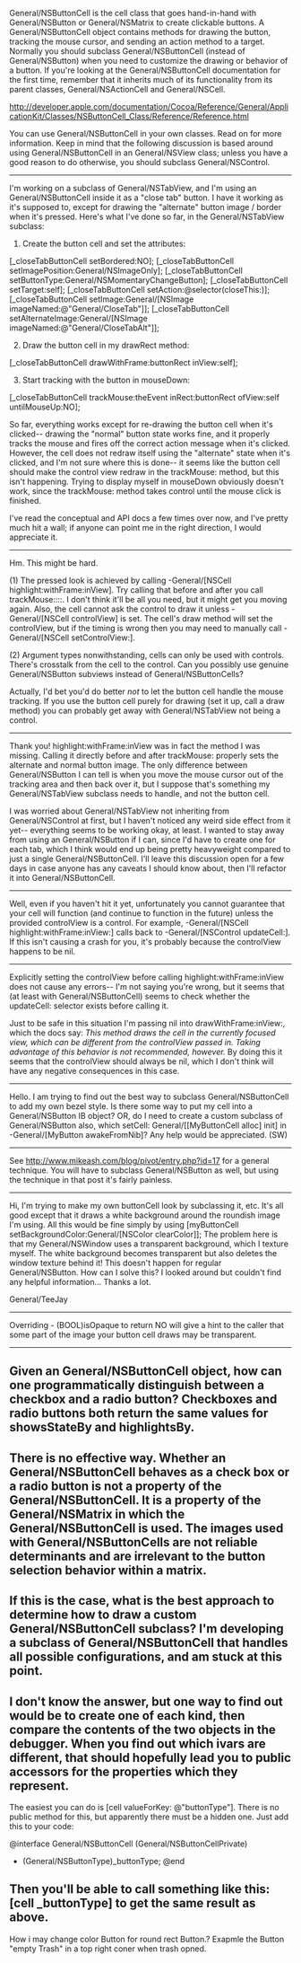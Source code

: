 General/NSButtonCell is the cell class that goes hand-in-hand with General/NSButton or General/NSMatrix to create clickable buttons. A General/NSButtonCell object contains methods for drawing the button, tracking the mouse cursor, and sending an action method to a target. Normally you should subclass General/NSButtonCell (instead of General/NSButton) when you need to customize the drawing or behavior of a button. If you're looking at the General/NSButtonCell documentation for the first time, remember that it inherits much of its functionality from its parent classes, General/NSActionCell and General/NSCell.

http://developer.apple.com/documentation/Cocoa/Reference/General/ApplicationKit/Classes/NSButtonCell_Class/Reference/Reference.html

You can use General/NSButtonCell in your own classes. Read on for more information. Keep in mind that the following discussion is based around using General/NSButtonCell in an General/NSView class; unless you have a good reason to do otherwise, you should subclass General/NSControl.

----

I'm working on a subclass of General/NSTabView, and I'm using an General/NSButtonCell inside it as a "close tab" button. I have it working as it's supposed to, except for drawing the "alternate" button image / border when it's pressed. Here's what I've done so far, in the General/NSTabView subclass:

1) Create the button cell and set the attributes:
    
[_closeTabButtonCell setBordered:NO];
[_closeTabButtonCell setImagePosition:General/NSImageOnly];
[_closeTabButtonCell setButtonType:General/NSMomentaryChangeButton];
[_closeTabButtonCell setTarget:self];
[_closeTabButtonCell setAction:@selector(closeThis:)];
[_closeTabButtonCell setImage:General/[NSImage imageNamed:@"General/CloseTab"]];
[_closeTabButtonCell setAlternateImage:General/[NSImage imageNamed:@"General/CloseTabAlt"]];


2) Draw the button cell in my drawRect method:
    
[_closeTabButtonCell drawWithFrame:buttonRect inView:self];


3) Start tracking with the button in mouseDown:
    
[_closeTabButtonCell trackMouse:theEvent inRect:buttonRect ofView:self untilMouseUp:NO];


So far, everything works except for re-drawing the button cell when it's clicked-- drawing the "normal" button state works fine, and it properly tracks the mouse and fires off the correct action message when it's clicked. However, the cell does not redraw itself using the "alternate" state when it's clicked, and I'm not sure where this is done-- it seems like the button cell should make the control view redraw in the trackMouse: method, but this isn't happening. Trying to display myself in mouseDown obviously doesn't work, since the trackMouse: method takes control until the mouse click is finished.

I've read the conceptual and API docs a few times over now, and I've pretty much hit a wall; if anyone can point me in the right direction, I would appreciate it.

----

Hm.  This might be hard.

(1) The pressed look is achieved by calling     -General/[NSCell highlight:withFrame:inView].  Try calling that before and after you call trackMouse::::.  I don't think it'll be all you need, but it might get you moving again.  Also, the cell cannot ask the control to draw it unless     -General/[NSCell controlView] is set.  The cell's draw method will set the controlView, but if the timing is wrong then you may need to manually call     -General/[NSCell setControlView:].

(2) Argument types nonwithstanding, cells can only be used with controls.  There's crosstalk from the cell to the control.  Can you possibly use genuine General/NSButton subviews instead of General/NSButtonCells?

Actually, I'd bet you'd do better _not_ to let the button cell handle the mouse tracking.  If you use the button cell purely for drawing (set it up, call a draw method) you can probably get away with General/NSTabView not being a control.

----

Thank you!     highlight:withFrame:inView was in fact the method I was missing. Calling it directly before and after     trackMouse: properly sets the alternate and normal button image. The only difference between General/NSButton I can tell is when you move the mouse cursor out of the tracking area and then back over it, but I suppose that's something my General/NSTabView subclass needs to handle, and not the button cell.

I was worried about General/NSTabView not inheriting from General/NSControl at first, but I haven't noticed any weird side effect from it yet-- everything seems to be working okay, at least. I wanted to stay away from using an General/NSButton if I can, since I'd have to create one for each tab, which I think would end up being pretty heavyweight compared to just a single General/NSButtonCell. I'll leave this discussion open for a few days in case anyone has any caveats I should know about, then I'll refactor it into General/NSButtonCell.

----

Well, even if you haven't hit it yet, unfortunately you cannot guarantee that your cell will function (and continue to function in the future) unless the provided controlView is a control.  For example, -General/[NSCell highlight:withFrame:inView:] calls back to -General/[NSControl updateCell:].  If this isn't causing a crash for you, it's probably because the controlView happens to be nil.

----

Explicitly setting the controlView before calling     highlight:withFrame:inView does not cause any errors-- I'm not saying you're wrong, but it seems that (at least with General/NSButtonCell) seems to check whether the     updateCell: selector exists before calling it.

Just to be safe in this situation I'm passing nil into     drawWithFrame:inView:, which the docs say:
*This method draws the cell in the currently focused view, which can be different from the controlView passed in. Taking advantage of this behavior is not recommended, however.*
By doing this it seems that the controlView should always be nil, which I don't think will have any negative consequences in this case.

----

Hello. I am trying to find out the best way to subclass General/NSButtonCell to add my own bezel style. Is there some way to put my cell into a General/NSButton IB object? OR, do I need to create a custom subclass of General/NSButton also, which setCell: General/[[MyButtonCell alloc] init] in -General/[MyButton awakeFromNib]? Any help would be appreciated.  (SW)

----
See http://www.mikeash.com/blog/pivot/entry.php?id=17 for a general technique. You will have to subclass General/NSButton as well, but using the technique in that post it's fairly painless.

----

Hi, I'm trying to make my own buttonCell look by subclassing it, etc. It's all good except that it draws a white background around the roundish image I'm using. All this would be fine simply by using [myButtonCell setBackgroundColor:General/[NSColor clearColor]]; The problem here is that my General/NSWindow uses a transparent background, which I texture myself. The white background becomes transparent but also deletes the window texture behind it! This doesn't happen for regular General/NSButton. How can I solve this? I looked around but couldn't find any helpful information... Thanks a lot.

General/TeeJay

----
Overriding     - (BOOL)isOpaque to return     NO will give a hint to the caller that some part of the image your button cell draws may be transparent.

----
Given an General/NSButtonCell object, how can one programmatically distinguish between a checkbox and a radio button?  Checkboxes and radio buttons both return the same values for showsStateBy and highlightsBy.
----
There is no effective way.
Whether an General/NSButtonCell behaves as a check box or a radio button is not a property of the General/NSButtonCell.  It is a property of the General/NSMatrix in which the General/NSButtonCell is used.  The images used with General/NSButtonCells are not reliable determinants and are irrelevant to the button selection behavior within a matrix.
----
If this is the case, what is the best approach to determine how to draw a custom General/NSButtonCell subclass?  I'm developing a subclass of General/NSButtonCell that handles all possible configurations, and am stuck at this point.
----
I don't know the answer, but one way to find out would be to create one of each kind, then compare the contents of the two objects in the debugger. When you find out which ivars are different, that should hopefully lead you to public accessors for the properties which they represent.
----
The easiest you can do is     [cell valueForKey: @"buttonType"]. There is no public method for this, but apparently there must be a hidden one. Just add this to your code:
    
@interface General/NSButtonCell (General/NSButtonCellPrivate)
- (General/NSButtonType)_buttonType;
@end

Then you'll be able to call something like this:     [cell _buttonType] to get the same result as above.
----
How i may change color Button for round rect Button.? Exapmle the Button "empty Trash" in a top right coner when trash opned.